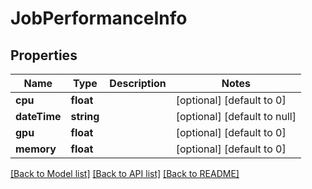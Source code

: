 # JobPerformanceInfo

## Properties
Name | Type | Description | Notes
------------ | ------------- | ------------- | -------------
**cpu** | **float** |  | [optional] [default to 0]
**dateTime** | **string** |  | [optional] [default to null]
**gpu** | **float** |  | [optional] [default to 0]
**memory** | **float** |  | [optional] [default to 0]

[[Back to Model list]](../README.md#documentation-for-models) [[Back to API list]](../README.md#documentation-for-api-endpoints) [[Back to README]](../README.md)


